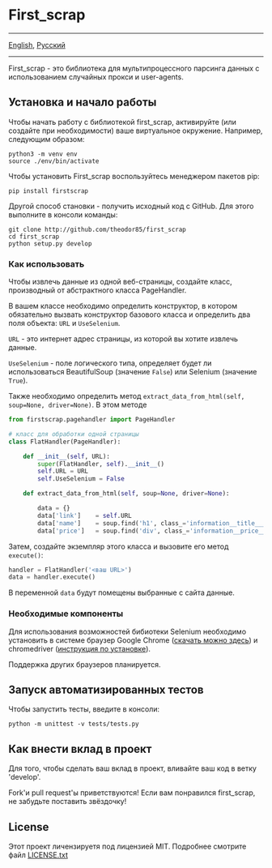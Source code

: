 # First_scrap

- - -
[English](README.md), [Русский](README-ru.md)
- - -

First_scrap - это библиотека для мультипроцессного парсинга данных с использованием случайных прокси и user-agents.

## Установка и начало работы

Чтобы начать работу с библиотекой first_scrap, активируйте (или создайте при необходимости) ваше виртуальное окружение. Например, следующим образом:

    python3 -m venv env
    source ./env/bin/activate

Чтобы установить First_scrap воспользуйтесь менеджером пакетов pip:

    pip install firstscrap

Другой способ становки - получить исходный код с GitHub. Для этого выполните в консоли команды:

    git clone http://github.com/theodor85/first_scrap
    cd first_scrap
    python setup.py develop

### Как использовать

Чтобы извлечь данные из одной веб-страницы, создайте класс, производный от абстрактного класса PageHandler.

В вашем классе необходимо определить конструктор, в котором обязательно вызвать конструктор базового класса и определить два поля объекта: `URL` и `UseSelenium`. 

`URL` - это интернет адрес страницы, из которой вы хотите извлечь данные. 

`UseSelenium` - поле логического типа, определяет будет ли использоваться BeautifulSoup (значение `False`) или Selenium (значение `True`).

Также необходимо определить метод `extract_data_from_html(self, soup=None, driver=None)`. В этом методе 

```python
from firstscrap.pagehandler import PageHandler

# класс для обработки одной страницы
class FlatHandler(PageHandler):

    def __init__(self, URL):
        super(FlatHandler, self).__init__()
        self.URL = URL
        self.UseSelenium = False

    def extract_data_from_html(self, soup=None, driver=None):

        data = {}
        data['link']    = self.URL
        data['name']    = soup.find('h1', class_='information__title___1nM29').get_text().strip()
        data['price']   = soup.find('div', class_='information__price___2Lpc0').span.get_text().strip()
```
Затем, создайте экземпляр этого класса и вызовите его метод `execute()`:

```python
handler = FlatHandler('<ваш URL>')
data = handler.execute()
```
В переменной `data` будут помещены выбранные с сайта данные.

### Необходимые компоненты

Для использования возможностей бибиотеки Selenium необходимо установить в сиcтеме браузер Google Chrome ([скачать можно здесь](http://#)) и chromedriver ([инструкция по установке](http://#)).

Поддержка других браузеров планируется.

## Запуск автоматизированных тестов

Чтобы запустить тесты, введите в консоли:

    python -m unittest -v tests/tests.py

## Как внести вклад в проект

Для того, чтобы сделать ваш вклад в проект, вливайте ваш код в ветку 'develop'.

Fork'и pull request'ы приветствуются! Если вам понравился first_scrap, не забудьте поставить звёздочку! 

## License

Этот проект личензируетя под лицензией MIT. Подробнее смотрите файл [LICENSE.txt](LICENSE.txt)
